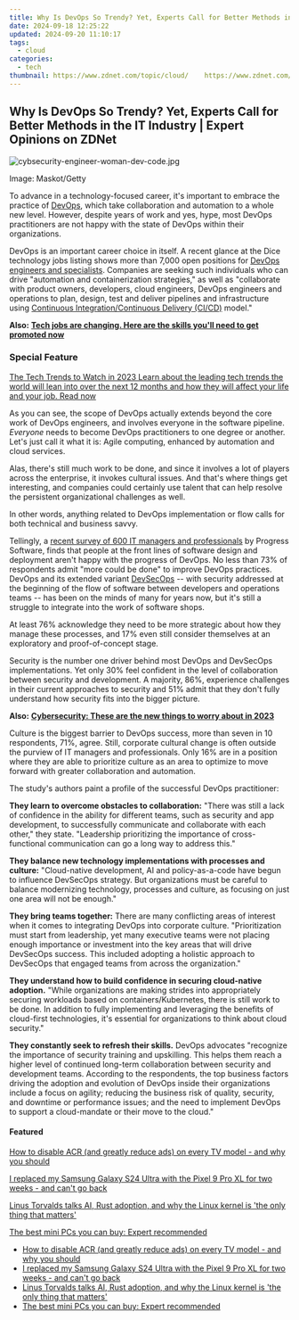 ```yaml
---
title: Why Is DevOps So Trendy? Yet, Experts Call for Better Methods in the IT Industry | Expert Opinions on ZDNet
date: 2024-09-18 12:25:22
updated: 2024-09-20 11:10:17
tags:
  - cloud
categories:
  - tech
thumbnail: https://www.zdnet.com/topic/cloud/    https://www.zdnet.com/a/img/resize/6c29c85a43026076436cc67c13593465a16c62b2/2022/03/10/6d5a58a4-a7b6-48be-b59c-daaf35515ae7/cybsecurity-engineer-woman-dev-code.jpg?width=170&height=96&fit=crop&auto=webp
---
```


## Why Is DevOps So Trendy? Yet, Experts Call for Better Methods in the IT Industry | Expert Opinions on ZDNet

![cybsecurity-engineer-woman-dev-code.jpg](https://www.zdnet.com/a/img/resize/af29235ff0a9996a19d30fce4a299b17aadb7c02/2022/03/10/6d5a58a4-a7b6-48be-b59c-daaf35515ae7/cybsecurity-engineer-woman-dev-code.jpg?auto=webp&width=1280)

Image: Maskot/Getty

To advance in a technology-focused career, it's important to embrace the practice of [DevOps](https://www.zdnet.com/article/why-devops-matters/), which take collaboration and automation to a whole new level. However, despite years of work and yes, hype, most DevOps practitioners are not happy with the state of DevOps within their organizations.

DevOps is an important career choice in itself. A recent glance at the Dice technology jobs listing shows more than 7,000 open positions for [DevOps engineers and specialists](https://www.dice.com/jobs/q-DevOps-jobs#dice). Companies are seeking such individuals who can drive "automation and containerization strategies," as well as "collaborate with product owners, developers, cloud engineers, DevOps engineers and operations to plan, design, test and deliver pipelines and infrastructure using [Continuous Integration/Continuous Delivery (CI/CD)](https://www.redhat.com/en/topics/devops/what-is-ci-cd) model."

**Also:** [**Tech jobs are changing. Here are the skills you'll need to get promoted now**](https://www.zdnet.com/article/tech-jobs-are-changing-here-are-the-real-skills-youll-need-to-get-promoted/)

### Special Feature

[The Tech Trends to Watch in 2023 Learn about the leading tech trends the world will lean into over the next 12 months and how they will affect your life and your job.  Read now](https://www.zdnet.com/topic/the-tech-trends-to-watch-in-2023/)

As you can see, the scope of DevOps actually extends beyond the core work of DevOps engineers, and involves everyone in the software pipeline. _Everyone_ needs to become DevOps practitioners to one degree or another. Let's just call it what it is: Agile computing, enhanced by automation and cloud services.

Alas, there's still much work to be done, and since it involves a lot of players across the enterprise, it invokes cultural issues. And that's where things get interesting, and companies could certainly use talent that can help resolve the persistent organizational challenges as well.

In other words, anything related to DevOps implementation or flow calls for both technical and business savvy.

Tellingly, a [recent survey of 600 IT managers and professionals](https://www.progress.com/papers/devsecops-simplifying-complexity-in-a-changing-world) by Progress Software, finds that people at the front lines of software design and deployment aren't happy with the progress of DevOps. No less than 73% of respondents admit "more could be done" to improve DevOps practices. DevOps and its extended variant [DevSecOps](https://www.zdnet.com/article/devsecops-what-it-is-and-how-it-can-help-you-innovate-in-cybersecurity/) \-- with security addressed at the beginning of the flow of software between developers and operations teams -- has been on the minds of many for years now, but it's still a struggle to integrate into the work of software shops. 

At least 76% acknowledge they need to be more strategic about how they manage these processes, and 17% even still consider themselves at an exploratory and proof-of-concept stage.   
  
 Security is the number one driver behind most DevOps and DevSecOps implementations. Yet only 30% feel confident in the level of collaboration between security and development. A majority, 86%, experience challenges in their current approaches to security and 51% admit that they don't fully understand how security fits into the bigger picture. 

**Also:** [**Cybersecurity: These are the new things to worry about in 2023**](https://www.zdnet.com/article/cybersecurity-these-are-the-new-things-to-worry-about-in-2023/)

Culture is the biggest barrier to DevOps success, more than seven in 10 respondents, 71%, agree. Still, corporate cultural change is often outside the purview of IT managers and professionals. Only 16% are in a position where they are able to prioritize culture as an area to optimize to move forward with greater collaboration and automation.

The study's authors paint a profile of the successful DevOps practitioner: 

**They learn to overcome obstacles to collaboration:** "There was still a lack of confidence in the ability for different teams, such as security and app development, to successfully communicate and collaborate with each other," they state. "Leadership prioritizing the importance of cross-functional communication can go a long way to address this."

**They balance new technology implementations with processes and culture:** "Cloud-native development, AI and policy-as-a-code have begun to influence DevSecOps strategy. But organizations must be careful to balance modernizing technology, processes and culture, as focusing on just one area will not be enough."

**They bring teams together:** There are many conflicting areas of interest when it comes to integrating DevOps into corporate culture. "Prioritization must start from leadership, yet many executive teams were not placing enough importance or investment into the key areas that will drive DevSecOps success. This included adopting a holistic approach to DevSecOps that engaged teams from across the organization."

**They understand how to build confidence in securing cloud-native adoption.** "While organizations are making strides into appropriately securing workloads based on containers/Kubernetes, there is still work to be done. In addition to fully implementing and leveraging the benefits of cloud-first technologies, it's essential for organizations to think about cloud security."

**They constantly seek to refresh their skills.** DevOps advocates "recognize the importance of security training and upskilling. This helps them reach a higher level of continued long-term collaboration between security and development teams. According to the respondents, the top business factors driving the adoption and evolution of DevOps inside their organizations include a focus on agility; reducing the business risk of quality, security, and downtime or performance issues; and the need to implement DevOps to support a cloud-mandate or their move to the cloud."

#### Featured

[How to disable ACR (and greatly reduce ads) on every TV model - and why you should](https://www.zdnet.com/article/how-to-disable-acr-and-greatly-reduce-ads-on-every-tv-model-and-why-you-should/ "How to disable ACR (and greatly reduce ads) on every TV model - and why you should")

[I replaced my Samsung Galaxy S24 Ultra with the Pixel 9 Pro XL for two weeks - and can't go back](https://www.zdnet.com/article/i-replaced-my-samsung-galaxy-s24-ultra-with-the-pixel-9-pro-xl-for-two-weeks-and-cant-go-back/ "I replaced my Samsung Galaxy S24 Ultra with the Pixel 9 Pro XL for two weeks - and can't go back")

[Linus Torvalds talks AI, Rust adoption, and why the Linux kernel is 'the only thing that matters'](https://www.zdnet.com/article/linus-torvalds-talks-ai-rust-adoption-and-why-the-linux-kernel-is-the-only-thing-that-matters/ "Linus Torvalds talks AI, Rust adoption, and why the Linux kernel is 'the only thing that matters'")

[The best mini PCs you can buy: Expert recommended](https://www.zdnet.com/article/best-mini-pc/ "The best mini PCs you can buy: Expert recommended")

* [How to disable ACR (and greatly reduce ads) on every TV model - and why you should](https://www.zdnet.com/article/how-to-disable-acr-and-greatly-reduce-ads-on-every-tv-model-and-why-you-should/ "How to disable ACR (and greatly reduce ads) on every TV model - and why you should")
* [I replaced my Samsung Galaxy S24 Ultra with the Pixel 9 Pro XL for two weeks - and can't go back](https://www.zdnet.com/article/i-replaced-my-samsung-galaxy-s24-ultra-with-the-pixel-9-pro-xl-for-two-weeks-and-cant-go-back/ "I replaced my Samsung Galaxy S24 Ultra with the Pixel 9 Pro XL for two weeks - and can't go back")
* [Linus Torvalds talks AI, Rust adoption, and why the Linux kernel is 'the only thing that matters'](https://www.zdnet.com/article/linus-torvalds-talks-ai-rust-adoption-and-why-the-linux-kernel-is-the-only-thing-that-matters/ "Linus Torvalds talks AI, Rust adoption, and why the Linux kernel is 'the only thing that matters'")
* [The best mini PCs you can buy: Expert recommended](https://www.zdnet.com/article/best-mini-pc/ "The best mini PCs you can buy: Expert recommended")

<ins class="adsbygoogle"
     style="display:block"
     data-ad-format="autorelaxed"
     data-ad-client="ca-pub-7571918770474297"
     data-ad-slot="1223367746"></ins>



<ins class="adsbygoogle"
     style="display:block"
     data-ad-client="ca-pub-7571918770474297"
     data-ad-slot="8358498916"
     data-ad-format="auto"
     data-full-width-responsive="true"></ins>
